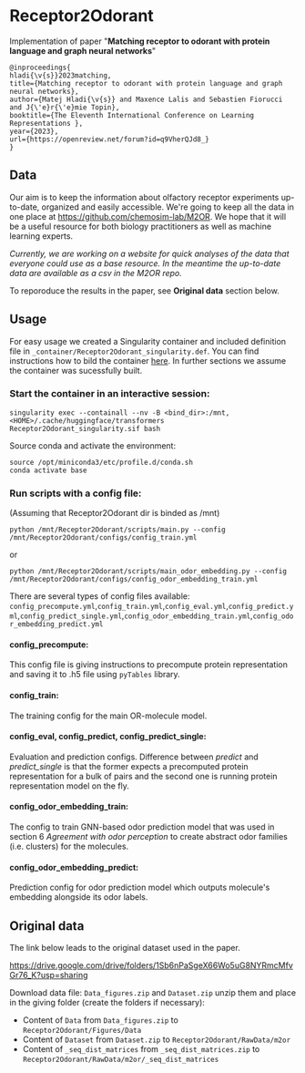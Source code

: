 # Receptor2Odorant
Implementation of paper "**Matching receptor to odorant with protein language and graph neural networks**"
```
@inproceedings{
hladi{\v{s}}2023matching,
title={Matching receptor to odorant with protein language and graph neural networks},
author={Matej Hladi{\v{s}} and Maxence Lalis and Sebastien Fiorucci and J{\'e}r{\'e}mie Topin},
booktitle={The Eleventh International Conference on Learning Representations },
year={2023},
url={https://openreview.net/forum?id=q9VherQJd8_}
}
```

Data
----
Our aim is to keep the information about olfactory receptor experiments up-to-date, organized and easily accessible. We're going to keep all the data in one place at https://github.com/chemosim-lab/M2OR. We hope that it will be a useful resource for both biology practitioners as well as machine learning experts.

*Currently, we are working on a website for quick analyses of the data that everyone could use as a base resource. In the meantime the up-to-date data are available as a csv in the M2OR repo.*

To reporoduce the results in the paper, see **Original data** section below.

Usage
-----
For easy usage we created a Singularity container and included definition file in `_container/Receptor2Odorant_singularity.def`. You can find instructions how to bild the container [here](https://docs.sylabs.io/guides/3.0/user-guide/build_a_container.html#building-containers-from-singularity-definition-files). In further sections we assume the container was sucessfully built.
### Start the container in an interactive session:
```
singularity exec --containall --nv -B <bind_dir>:/mnt,<HOME>/.cache/huggingface/transformers Receptor2Odorant_singularity.sif bash
```
Source conda and activate the environment:
```
source /opt/miniconda3/etc/profile.d/conda.sh
conda activate base
```
### Run scripts with a config file:
(Assuming that Receptor2Odorant dir is binded as /mnt)
```
python /mnt/Receptor2Odorant/scripts/main.py --config /mnt/Receptor2Odorant/configs/config_train.yml
```
or
```
python /mnt/Receptor2Odorant/scripts/main_odor_embedding.py --config /mnt/Receptor2Odorant/configs/config_odor_embedding_train.yml
```
There are several types of config files available:
`config_precompute.yml`,`config_train.yml`,`config_eval.yml`,`config_predict.yml`,`config_predict_single.yml`,`config_odor_embedding_train.yml`,`config_odor_embedding_predict.yml`
#### config_precompute:
This config file is giving instructions to precompute protein representation and saving it to .h5 file using `pyTables` library.
#### config_train:
The training config for the main OR-molecule model.
#### config_eval, config_predict, config_predict_single:
Evaluation and prediction configs. Difference between *predict* and *predict_single* is that the former expects a precomputed protein representation for a bulk of pairs and the second one is running protein representation model on the fly.
#### config_odor_embedding_train:
The config to train GNN-based odor prediction model that was used in section 6 *Agreement with odor perception* to create abstract odor families (i.e. clusters) for the molecules.
#### config_odor_embedding_predict:
Prediction config for odor prediction model which outputs molecule's embedding alongside its odor labels.


Original data
----
The link below leads to the original dataset used in the paper.

https://drive.google.com/drive/folders/1Sb6nPaSgeX66Wo5uG8NYRmcMfvGr76_K?usp=sharing

Download data file: `Data_figures.zip` and `Dataset.zip` unzip them and place in the giving folder (create the folders if necessary):
  - Content of `Data` from `Data_figures.zip` to `Receptor2Odorant/Figures/Data`
  - Content of `Dataset` from `Dataset.zip` to `Receptor2Odorant/RawData/m2or`
  - Content of `_seq_dist_matrices` from `_seq_dist_matrices.zip` to `Receptor2Odorant/RawData/m2or/_seq_dist_matrices`
